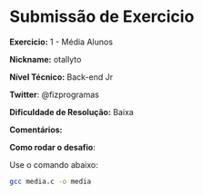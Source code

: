 # Submissão de Exercicio

**Exercicio:** 1 - Média Alunos

**Nickname:** otallyto

**Nível Técnico:** Back-end Jr

**Twitter**: @fizprogramas

**Dificuldade de Resolução:** Baixa

**Comentários:**

**Como rodar o desafio**:

Use o comando abaixo:

```bash
gcc media.c -o media
```
